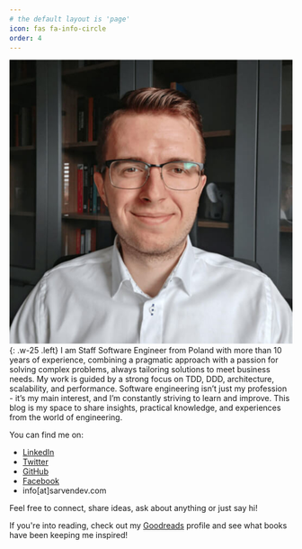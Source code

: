 ```yaml
---
# the default layout is 'page'
icon: fas fa-info-circle
order: 4
---
```


![Profile Picture](/assets/avatar.jpeg){: .w-25 .left}
I am Staff Software Engineer from Poland with more than 10 years of experience, combining a pragmatic approach with 
a passion for solving complex problems, always tailoring solutions to meet business needs. My work is guided by a strong focus on TDD, DDD, architecture, scalability, and performance. Software engineering isn’t just my profession - it’s my main interest, and I’m constantly striving to learn and improve. This blog is my space to share insights, practical knowledge, and experiences from the world of engineering.

You can find me on: 
- [LinkedIn](https://www.linkedin.com/in/kamilruczynski/)
- [Twitter](https://twitter.com/Sarvendev)
- [GitHub](https://github.com/sarven)
- [Facebook](https://www.facebook.com/SarvenDev/)
- info[at]sarvendev.com

Feel free to connect, share ideas, ask about anything or just say hi!

If you're into reading, check out my [Goodreads](https://www.goodreads.com/user/show/85956090-kamil-ruczy-ski) profile and see what books have been keeping me inspired!

